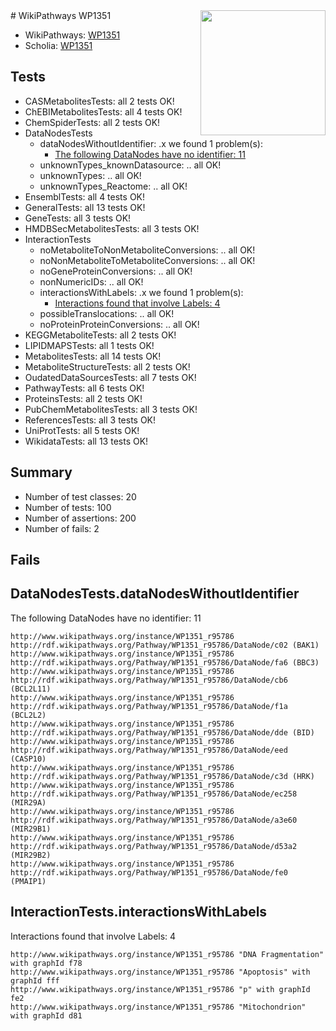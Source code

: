 <img style="float: right; width: 200px" src="https://upload.wikimedia.org/wikipedia/commons/thumb/8/83/Wplogo_with_text_500.png/640px-Wplogo_with_text_500.png" />
# WikiPathways WP1351

* WikiPathways: [WP1351](https://new.wikipathways.org/pathways/WP1351)
* Scholia: [WP1351](https://scholia.toolforge.org/wikipathways/WP1351)
## Tests
* CASMetabolitesTests: all 2 tests OK!
* ChEBIMetabolitesTests: all 4 tests OK!
* ChemSpiderTests: all 2 tests OK!
* DataNodesTests
    * dataNodesWithoutIdentifier: .x we found 1 problem(s):
        * [The following DataNodes have no identifier: 11](#8792c491)
    * unknownTypes_knownDatasource: .. all OK!
    * unknownTypes: .. all OK!
    * unknownTypes_Reactome: .. all OK!
* EnsemblTests: all 4 tests OK!
* GeneralTests: all 13 tests OK!
* GeneTests: all 3 tests OK!
* HMDBSecMetabolitesTests: all 3 tests OK!
* InteractionTests
    * noMetaboliteToNonMetaboliteConversions: .. all OK!
    * noNonMetaboliteToMetaboliteConversions: .. all OK!
    * noGeneProteinConversions: .. all OK!
    * nonNumericIDs: .. all OK!
    * interactionsWithLabels: .x we found 1 problem(s):
        * [Interactions found that involve Labels: 4](#630d267b)
    * possibleTranslocations: .. all OK!
    * noProteinProteinConversions: .. all OK!
* KEGGMetaboliteTests: all 2 tests OK!
* LIPIDMAPSTests: all 1 tests OK!
* MetabolitesTests: all 14 tests OK!
* MetaboliteStructureTests: all 2 tests OK!
* OudatedDataSourcesTests: all 7 tests OK!
* PathwayTests: all 6 tests OK!
* ProteinsTests: all 2 tests OK!
* PubChemMetabolitesTests: all 3 tests OK!
* ReferencesTests: all 3 tests OK!
* UniProtTests: all 5 tests OK!
* WikidataTests: all 13 tests OK!


## Summary

* Number of test classes: 20
* Number of tests: 100
* Number of assertions: 200
* Number of fails: 2

## Fails

<a name="8792c491" />

## DataNodesTests.dataNodesWithoutIdentifier

The following DataNodes have no identifier: 11
```
http://www.wikipathways.org/instance/WP1351_r95786 http://rdf.wikipathways.org/Pathway/WP1351_r95786/DataNode/c02 (BAK1)
http://www.wikipathways.org/instance/WP1351_r95786 http://rdf.wikipathways.org/Pathway/WP1351_r95786/DataNode/fa6 (BBC3)
http://www.wikipathways.org/instance/WP1351_r95786 http://rdf.wikipathways.org/Pathway/WP1351_r95786/DataNode/cb6 (BCL2L11)
http://www.wikipathways.org/instance/WP1351_r95786 http://rdf.wikipathways.org/Pathway/WP1351_r95786/DataNode/f1a (BCL2L2)
http://www.wikipathways.org/instance/WP1351_r95786 http://rdf.wikipathways.org/Pathway/WP1351_r95786/DataNode/dde (BID)
http://www.wikipathways.org/instance/WP1351_r95786 http://rdf.wikipathways.org/Pathway/WP1351_r95786/DataNode/eed (CASP10)
http://www.wikipathways.org/instance/WP1351_r95786 http://rdf.wikipathways.org/Pathway/WP1351_r95786/DataNode/c3d (HRK)
http://www.wikipathways.org/instance/WP1351_r95786 http://rdf.wikipathways.org/Pathway/WP1351_r95786/DataNode/ec258 (MIR29A)
http://www.wikipathways.org/instance/WP1351_r95786 http://rdf.wikipathways.org/Pathway/WP1351_r95786/DataNode/a3e60 (MIR29B1)
http://www.wikipathways.org/instance/WP1351_r95786 http://rdf.wikipathways.org/Pathway/WP1351_r95786/DataNode/d53a2 (MIR29B2)
http://www.wikipathways.org/instance/WP1351_r95786 http://rdf.wikipathways.org/Pathway/WP1351_r95786/DataNode/fe0 (PMAIP1)
```

<a name="630d267b" />

## InteractionTests.interactionsWithLabels

Interactions found that involve Labels: 4
```
http://www.wikipathways.org/instance/WP1351_r95786 "DNA Fragmentation" with graphId f78
http://www.wikipathways.org/instance/WP1351_r95786 "Apoptosis" with graphId fff
http://www.wikipathways.org/instance/WP1351_r95786 "p" with graphId fe2
http://www.wikipathways.org/instance/WP1351_r95786 "Mitochondrion" with graphId d81
```

